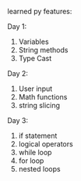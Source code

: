 learned py features:

Day 1:
1) Variables
2) String methods
3) Type Cast

Day 2: 
1) User input
2) Math functions
3) string slicing

Day 3:
1) if statement
2) logical operators
3) while loop
4) for loop
5) nested loops